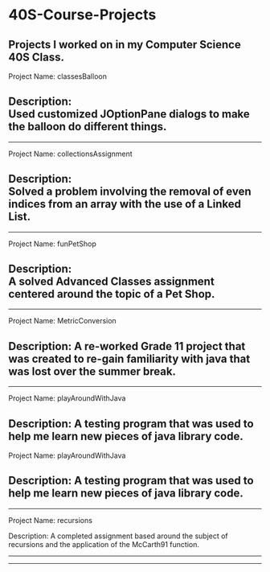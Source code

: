 # 40S-Course-Projects
Projects I worked on in my Computer Science 40S Class.
------------------------------------------------------------------------------
Project Name: classesBalloon

Description:  
Used customized JOptionPane dialogs to make the balloon do different things.
------------------------------------------------------------------------------
------------------------------------------------------------------------------
Project Name: collectionsAssignment

Description:  
Solved a problem involving the removal of even indices from an array with the
use of a Linked List.
------------------------------------------------------------------------------
------------------------------------------------------------------------------
Project Name: funPetShop

Description:  
A solved Advanced Classes assignment centered around the topic of a Pet Shop.
------------------------------------------------------------------------------
------------------------------------------------------------------------------
Project Name: MetricConversion

Description: 
A re-worked Grade 11 project that was created to re-gain familiarity with 
java that was lost over the summer break.  
------------------------------------------------------------------------------
------------------------------------------------------------------------------
Project Name: playAroundWithJava

Description: 
A testing program that was used to help me learn new pieces of java library
code. 
------------------------------------------------------------------------------
Project Name: playAroundWithJava

Description: 
A testing program that was used to help me learn new pieces of java library
code. 
------------------------------------------------------------------------------
------------------------------------------------------------------------------
Project Name: recursions

Description: 
A completed assignment based around the subject of recursions and the 
application of the McCarth91 function.

------------------------------------------------------------------------------
------------------------------------------------------------------------------
